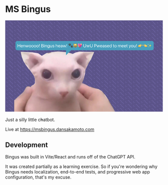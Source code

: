# MS Bingus

![bingus](docs/assets/msbingus.png)

Just a silly little c~~h~~atbot.

Live at https://msbingus.dansakamoto.com

## Development
Bingus was built in Vite/React and runs off of the ChatGPT API.

It was created partially as a learning exercise. So if you're wondering why Bingus needs localization, end-to-end tests, and progressive web app configuration, that's my excuse.
